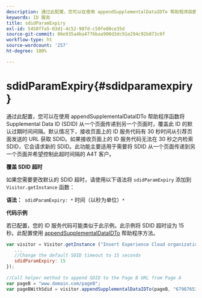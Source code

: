```yaml
---
description: 通过此配置，您可以在使用 appendSupplementalDataIDTo 帮助程序函数将 Supplemental Data ID (SDID) 从一个页面传递到另一个页面时，覆盖此 ID 的默认过期时间间隔。默认情况下，接收页面上的 ID 服务代码有 30 秒时间从引荐页面发送的 URL 获取 SDID。如果接收页面上的 ID 服务代码无法在 30 秒之内检索 SDID，它会请求新的 SDID。此功能主要适用于需要将 SDID 从一个页面传递到另一个页面并希望控制此超时间隔的 A4T 客户。
keywords: ID 服务
title: sdidParamExpiry
exl-id: 5458ffa5-03d1-4c52-907d-c50fe00ce35d
source-git-commit: 06e935a4ba4776baa900d3dc91e294c92b873c0f
workflow-type: ht
source-wordcount: '257'
ht-degree: 100%

---
```


# sdidParamExpiry{#sdidparamexpiry}

通过此配置，您可以在使用 appendSupplementalDataIDTo 帮助程序函数将 Supplemental Data ID (SDID) 从一个页面传递到另一个页面时，覆盖此 ID 的默认过期时间间隔。默认情况下，接收页面上的 ID 服务代码有 30 秒时间从引荐页面发送的 URL 获取 SDID。如果接收页面上的 ID 服务代码无法在 30 秒之内检索 SDID，它会请求新的 SDID。此功能主要适用于需要将 SDID 从一个页面传递到另一个页面并希望控制此超时间隔的 A4T 客户。

**覆盖 SDID 超时**

如果您需要更改默认的 SDID 超时，请使用以下语法将 `sdidParamExpiry` 添加到 `Visitor.getInstance` 函数：

**语法：**` sdidParamExpiry: *` 时间（以秒为单位）`*`

**代码示例**

若已配置，您的 ID 服务代码可能类似于此示例。此示例将 SDID 超时设为 15 秒。此配置使用 [appendSupplementalDataIDTo](../../library/get-set/appendsupplementaldataidto.md#reference-65d09de6fde0418f8c62fa79304a755d) 帮助程序方法。

```js
var visitor = Visitor.getInstance ("Insert Experience Cloud organization ID here",{ 
   ... 
   //Change the default SDID timeout to 15 seconds 
   sdidParamExpiry: 15 
}); 
 
//Call helper method to append SDID to the Page B URL from Page A 
var pageB = "www.domain.com/pageB"; 
var pageBWithSdid = visitor.appendSupplementalDataIDTo(pageB, "67987653465787219"); 
```
